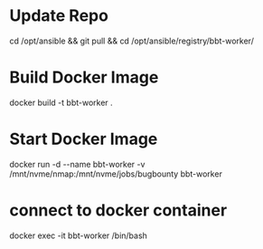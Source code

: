 # Update Repo
cd /opt/ansible && git pull && cd /opt/ansible/registry/bbt-worker/

# Build Docker Image
docker build -t bbt-worker .

# Start Docker Image
docker run -d --name bbt-worker -v /mnt/nvme/nmap:/mnt/nvme/jobs/bugbounty bbt-worker

# connect to docker container
docker exec -it bbt-worker /bin/bash